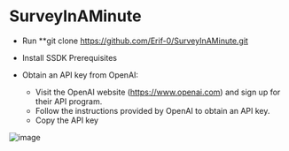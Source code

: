 # SurveyInAMinute

- Run 
**git clone https://github.com/Erif-0/SurveyInAMinute.git
- Install SSDK Prerequisites
- Obtain an API key from OpenAI:

   - Visit the OpenAI website (https://www.openai.com) and sign up for their API program.
   - Follow the instructions provided by OpenAI to obtain an API key.
   - Copy the API key 




![image](https://github.com/Erif-0/SurveyInAMinute/assets/77742952/febec5cd-8f9c-4141-89cf-969ab2cffc2b)
